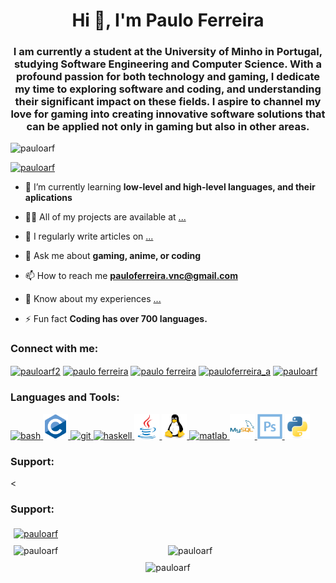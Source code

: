 <h1 align="center">Hi 👋, I'm Paulo Ferreira</h1>
<h3 align="center">I am currently a student at the University of Minho in Portugal, studying Software Engineering and Computer Science. With a profound passion for both technology and gaming, I dedicate my time to exploring software and coding, and understanding their significant impact on these fields. I aspire to channel my love for gaming into creating innovative software solutions that can be applied not only in gaming but also in other areas.</h3>

<p align="left"> <img src="https://komarev.com/ghpvc/?username=pauloarf&label=Profile%20views&color=0e75b6&style=plastic" alt="pauloarf" /> </p>

<p align="left"> <a href="https://github.com/ryo-ma/github-profile-trophy"><img src="https://github-profile-trophy.vercel.app/?username=pauloarf" alt="pauloarf" /></a> </p>


- 🌱 I’m currently learning **low-level and high-level languages, and their aplications**

- 👨‍💻 All of my projects are available at [...](...)

- 📝 I regularly write articles on [...](...)

- 💬 Ask me about **gaming, anime, or coding**

- 📫 How to reach me **pauloferreira.vnc@gmail.com**

- 📄 Know about my experiences [...](...)

- ⚡ Fun fact **Coding has over 700 languages.**

<h3 align="left">Connect with me:</h3>
<p align="left">
<a href="https://twitter.com/pauloarf2" target="blank"><img align="center" src="https://raw.githubusercontent.com/rahuldkjain/github-profile-readme-generator/master/src/images/icons/Social/twitter.svg" alt="pauloarf2" height="30" width="40" /></a>
<a href="https://www.linkedin.com/in/paulo-ferreira-120004237/" target="blank"><img align="center" src="https://raw.githubusercontent.com/rahuldkjain/github-profile-readme-generator/master/src/images/icons/Social/linked-in-alt.svg" alt="paulo ferreira" height="30" width="40" /></a>
<a href="https://www.facebook.com/profile.php?id=100003629739362&locale=pt_PT" target="blank"><img align="center" src="https://raw.githubusercontent.com/rahuldkjain/github-profile-readme-generator/master/src/images/icons/Social/facebook.svg" alt="paulo ferreira" height="30" width="40" /></a>
<a href="https://instagram.com/pauloferreira_a" target="blank"><img align="center" src="https://raw.githubusercontent.com/rahuldkjain/github-profile-readme-generator/master/src/images/icons/Social/instagram.svg" alt="pauloferreira_a" height="30" width="40" /></a>
<a href="https://www.youtube.com/@pauloarf1042" target="blank"><img align="center" src="https://raw.githubusercontent.com/rahuldkjain/github-profile-readme-generator/master/src/images/icons/Social/youtube.svg" alt="pauloarf" height="30" width="40" /></a>
</p>

<h3 align="left">Languages and Tools:</h3>
<p align="left"> <a href="https://www.gnu.org/software/bash/" target="_blank" rel="noreferrer"> <img src="https://www.vectorlogo.zone/logos/gnu_bash/gnu_bash-icon.svg" alt="bash" width="40" height="40"/> </a> <a href="https://www.cprogramming.com/" target="_blank" rel="noreferrer"> <img src="https://raw.githubusercontent.com/devicons/devicon/master/icons/c/c-original.svg" alt="c" width="40" height="40"/> </a> <a href="https://git-scm.com/" target="_blank" rel="noreferrer"> <img src="https://www.vectorlogo.zone/logos/git-scm/git-scm-icon.svg" alt="git" width="40" height="40"/> </a> <a href="https://www.haskell.org/" target="_blank" rel="noreferrer"> <img src="https://upload.wikimedia.org/wikipedia/commons/1/1c/Haskell-Logo.svg" alt="haskell" width="40" height="40"/> </a> <a href="https://www.java.com" target="_blank" rel="noreferrer"> <img src="https://raw.githubusercontent.com/devicons/devicon/master/icons/java/java-original.svg" alt="java" width="40" height="40"/> </a> <a href="https://www.linux.org/" target="_blank" rel="noreferrer"> <img src="https://raw.githubusercontent.com/devicons/devicon/master/icons/linux/linux-original.svg" alt="linux" width="40" height="40"/> </a> <a href="https://www.mathworks.com/" target="_blank" rel="noreferrer"> <img src="https://upload.wikimedia.org/wikipedia/commons/2/21/Matlab_Logo.png" alt="matlab" width="40" height="40"/> </a> <a href="https://www.mysql.com/" target="_blank" rel="noreferrer"> <img src="https://raw.githubusercontent.com/devicons/devicon/master/icons/mysql/mysql-original-wordmark.svg" alt="mysql" width="40" height="40"/> </a> <a href="https://www.photoshop.com/en" target="_blank" rel="noreferrer"> <img src="https://raw.githubusercontent.com/devicons/devicon/master/icons/photoshop/photoshop-line.svg" alt="photoshop" width="40" height="40"/> </a> <a href="https://www.python.org" target="_blank" rel="noreferrer"> <img src="https://raw.githubusercontent.com/devicons/devicon/master/icons/python/python-original.svg" alt="python" width="40" height="40"/> </a> </p>

<h3 align="left">Support:</h3>
<<h3 align="left">Support:</h3>
<div style="display: flex; flex-wrap: wrap;">
    <div style="flex: 50%; text-align: left; padding: 5px;">
        <a href="https://ko-fi.com/pauloarf"> 
            <img src="https://cdn.ko-fi.com/cdn/kofi3.png?v=3" height="45" width="160" alt="pauloarf" />
        </a>
    </div>
    <div style="flex: 50%; padding: 5px; display: flex; flex-direction: row;">
        <img style="flex: 1; max-width: 50%;" src="https://github-readme-stats.vercel.app/api/top-langs?username=pauloarf&show_icons=true&theme=transparent&locale=en&layout=compact" alt="pauloarf" />
        <img style="flex: 1; max-width: 50%;" src="https://github-readme-stats.vercel.app/api?username=pauloarf&show_icons=true&theme=transparent&locale=en" alt="pauloarf" />
    </div>
</div>
<div style="text-align: center; padding: 5px;">
    <img style="max-width: 100%;" src="https://github-readme-streak-stats.herokuapp.com/?user=pauloarf&theme=transparent" alt="pauloarf" />
</div>
